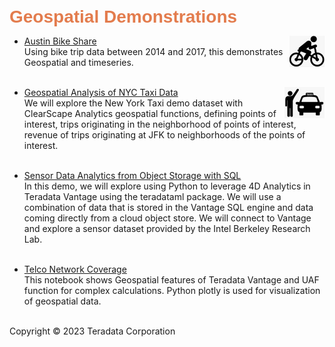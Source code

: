 <b style = 'font-size:28px;font-family:Arial;color:#E37C4D'>Geospatial Demonstrations</b>
 
* [Austin Bike Share](../UseCases/AustinBikeShare/AustinBikeShare.ipynb)<img src="../UseCases/AustinBikeShare/Austin_Bikeshare_Icon.jpg" style="float: right; margin-left: 10px; height: 50px; width: auto;" />
<br>Using bike trip data between 2014 and 2017, this demonstrates Geospatial and timeseries.<br><br>
 
* [Geospatial Analysis of NYC Taxi Data](../UseCases/NYC-taxi-4d/NYC-taxi-geospatial-visual.ipynb)<img src="../UseCases/NYC-taxi-4d/NYCTaxi_Icon.jpg" style="float: right; margin-left: 10px; height: 50px; width: auto;" />
<br>We will explore the New York Taxi demo dataset with ClearScape Analytics geospatial functions, defining points of interest,  trips originating in the neighborhood of points of interest, revenue of trips originating at JFK to neighborhoods of the points of interest.<br><br>
 
* [Sensor Data Analytics from Object Storage with SQL](../UseCases/IndoorSensor/IndoorSensor.ipynb)
<br>In this demo, we will explore using Python to leverage 4D Analytics in Teradata Vantage using the teradataml package. We will use a combination of data that is stored in the Vantage SQL engine and data coming directly from a cloud object store. We will connect to Vantage and explore a sensor dataset provided by the Intel Berkeley Research Lab.<br><br>
 
* [Telco Network Coverage](../UseCases/Telco_4d_Analytics/telco_network_coverage.ipynb)
<br>This notebook shows Geospatial features of Teradata Vantage and UAF function for complex calculations. Python plotly is used for visualization of geospatial data.<br><br>
 

Copyright © 2023 Teradata Corporation
